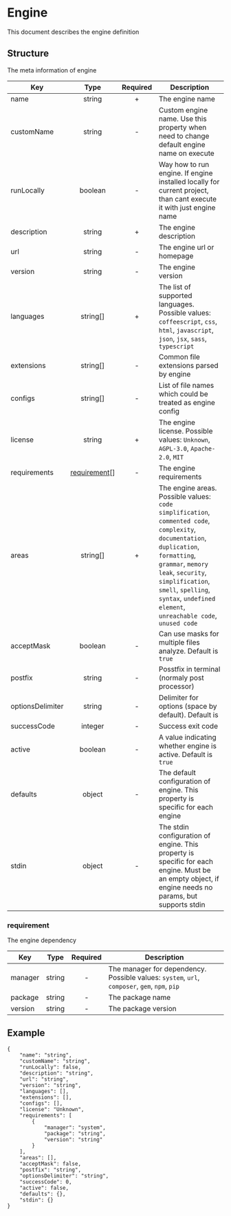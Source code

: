# Engine
This document describes the engine definition
## Structure
The meta information of engine

|Key|Type|Required|Description|
|-|:-:|:-:|-|
|name|string|+|The engine name|
|customName|string|-|Custom engine name. Use this property when need to change default engine name on execute|
|runLocally|boolean|-|Way how to run engine. If engine installed locally for current project, than cant execute it with just engine name|
|description|string|+|The engine description|
|url|string|-|The engine url or homepage|
|version|string|-|The engine version|
|languages|string[]|+|The list of supported languages. Possible values: `coffeescript`, `css`, `html`, `javascript`, `json`, `jsx`, `sass`, `typescript`|
|extensions|string[]|-|Common file extensions parsed by engine|
|configs|string[]|-|List of file names which could be treated as engine config|
|license|string|+|The engine license. Possible values: `Unknown`, `AGPL-3.0`, `Apache-2.0`, `MIT`|
|requirements|[requirement](#requirement)[]|-|The engine requirements|
|areas|string[]|+|The engine areas. Possible values: `code simplification`, `commented code`, `complexity`, `documentation`, `duplication`, `formatting`, `grammar`, `memory leak`, `security`, `simplification`, `smell`, `spelling`, `syntax`, `undefined element`, `unreachable code`, `unused code`|
|acceptMask|boolean|-|Can use masks for multiple files analyze. Default is `true`|
|postfix|string|-|Posstfix in terminal (normaly post processor)|
|optionsDelimiter|string|-|Delimiter for options (space by default). Default is ` `|
|successCode|integer|-|Success exit code|
|active|boolean|-|A value indicating whether engine is active. Default is `true`|
|defaults|object|-|The default configuration of engine. This property is specific for each engine|
|stdin|object|-|The stdin configuration of engine. This property is specific for each engine. Must be an empty object, if engine needs no params, but supports stdin|
### requirement
The engine dependency

|Key|Type|Required|Description|
|-|:-:|:-:|-|
|manager|string|-|The manager for dependency. Possible values: `system`, `url`, `composer`, `gem`, `npm`, `pip`|
|package|string|-|The package name|
|version|string|-|The package version|
## Example
```
{
    "name": "string",
    "customName": "string",
    "runLocally": false,
    "description": "string",
    "url": "string",
    "version": "string",
    "languages": [],
    "extensions": [],
    "configs": [],
    "license": "Unknown",
    "requirements": [
        {
            "manager": "system",
            "package": "string",
            "version": "string"
        }
    ],
    "areas": [],
    "acceptMask": false,
    "postfix": "string",
    "optionsDelimiter": "string",
    "successCode": 0,
    "active": false,
    "defaults": {},
    "stdin": {}
}
```
